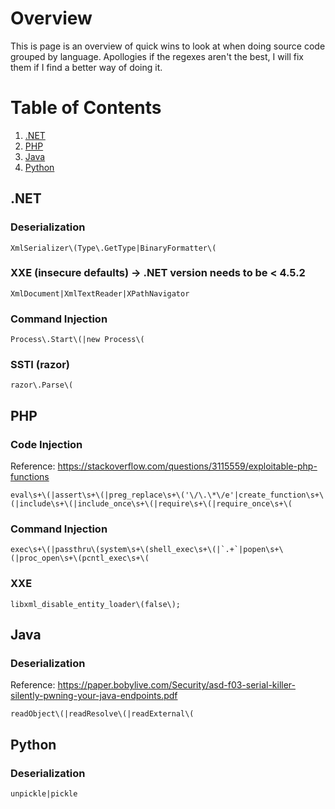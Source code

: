 # Overview
This is page is an overview of quick wins to look at when doing source code grouped by language. Apollogies if the regexes aren't the best, I will fix them if I find a better way of doing it. 

# Table of Contents
1. [.NET](#.NET)
2. [PHP](#PHP)
3. [Java](#java)
4. [Python](#python)
 
## .NET
### Deserialization
	XmlSerializer\(Type\.GetType|BinaryFormatter\(

### XXE (insecure defaults) -> .NET version needs to be < 4.5.2
	XmlDocument|XmlTextReader|XPathNavigator	

### Command Injection
	Process\.Start\(|new Process\(

### SSTI (razor)
	razor\.Parse\(


## PHP

### Code Injection
Reference: https://stackoverflow.com/questions/3115559/exploitable-php-functions
	
	eval\s+\(|assert\s+\(|preg_replace\s+\('\/\.\*\/e'|create_function\s+\(|include\s+\(|include_once\s+\(|require\s+\(|require_once\s+\(

### Command Injection
	exec\s+\(|passthru\(system\s+\(shell_exec\s+\(|`.+`|popen\s+\(|proc_open\s+\(pcntl_exec\s+\(

### XXE
	libxml_disable_entity_loader\(false\);


## Java
### Deserialization
Reference: https://paper.bobylive.com/Security/asd-f03-serial-killer-silently-pwning-your-java-endpoints.pdf

	readObject\(|readResolve\(|readExternal\(

## Python
### Deserialization
	unpickle|pickle
